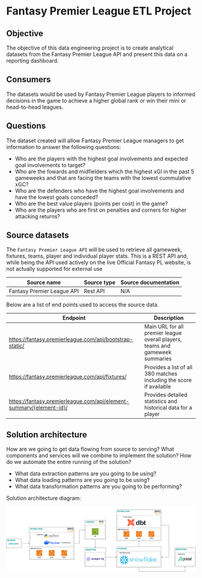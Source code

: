 # Fantasy Premier League ETL Project 

## Objective 
The objective of this data engineering project is to create analytical datasets from the Fantasy Premier League API and present this data on a reporting dashboard.

## Consumers 
The datasets would be used by Fantasy Premier League players to informed decisions in the game to achieve a higher global rank or win their mini or head-to-head leagues.

## Questions 
The dataset created will allow Fantasy Premier League managers to get information to answer the following questions:

- Who are the players with the highest goal involvements and expected goal involvements to target?
- Who are the fowards and midfielders which the highest xGI in the past 5 gameweeks and that are facing the teams with the lowest cummulative xGC?
- Who are the defenders who have the highest goal involvements and have the lowest goals conceded?
- Who are the best value players (points per cost) in the game?
- Who are the players who are first on penalties and corners for higher attacking returns?

## Source datasets 
The `Fantasy Premier League API` will be used to retrieve all gameweek, fixtures, teams, player and individual player stats. This is a REST API and, while being the API used actively on the live Official Fantasy PL website, is not actually supported for external use

| Source name | Source type | Source documentation |
| - | - | - |
| Fantasy Premier League API | Rest API | N/A |  

Below are a list of end points used to access the source data.

| Endpoint | Description |
| - | - |
| https://fantasy.premierleague.com/api/bootstrap-static/ | Main URL for all premier league overall players, teams and gameweek summaries |
| https://fantasy.premierleague.com/api/fixtures/ | Provides a list of all 380 matches including the score if available |
| https://fantasy.premierleague.com/api/element-summary/{element-id}/	| Provides detailed statistics and historical data for a player | 

## Solution architecture
How are we going to get data flowing from source to serving? What components and services will we combine to implement the solution? How do we automate the entire running of the solution? 

- What data extraction patterns are you going to be using? 
- What data loading patterns are you going to be using? 
- What data transformation patterns are you going to be performing? 

Solution architecture diagram: 

![images/architecture.png](images/architecture.png)